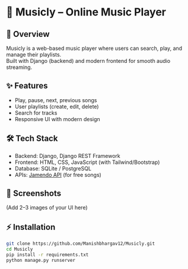# 🎵 Musicly – Online Music Player  

## 🚀 Overview  
Musicly is a web-based music player where users can search, play, and manage their playlists.  
Built with Django (backend) and modern frontend for smooth audio streaming.  

## ✨ Features  
- Play, pause, next, previous songs  
- User playlists (create, edit, delete)  
- Search for tracks  
- Responsive UI with modern design  

## 🛠️ Tech Stack  
- Backend: Django, Django REST Framework  
- Frontend: HTML, CSS, JavaScript (with Tailwind/Bootstrap)  
- Database: SQLite / PostgreSQL  
- APIs: [Jamendo API](https://developer.jamendo.com/v3.0) (for free songs)  

## 📸 Screenshots  
(Add 2–3 images of your UI here)  

## ⚡ Installation  
```bash
git clone https://github.com/Manishbhargav12/Musicly.git
cd Musicly
pip install -r requirements.txt
python manage.py runserver
